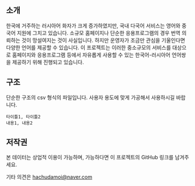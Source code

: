 ## 소개
한국에 거주하는 러시아어 화자가 크게 증가하였지만, 국내 다국어 서비스는 영어와 중국어 지원에 그치고 있습니다. 소규모 홈페이지나 단순한 응용프로그램의 경우 번역 의뢰하는 것이 망설여지는 것이 사실입니다. 하지만 운영자가 조금만 관심을 기울인다면 다양한 언어를 제공할 수 있습니다. 이 프로젝트는 이러한 중소규모의 서비스를 대상으로 홈페이지와 응용프로그램 등에서 자유롭게 사용할 수 있는 한국어-러시아어 언어쌍을 제공하기 위해 진행되고 있습니다.

## 구조
단순한 구조의 csv 형식의 파일입니다. 사용자 용도에 맞게 가공해서 사용하시길 바랍니다.
```
타이틀1, 타이틀2
내용1, 내용2
```
## 저작권
본 데이터는 상업적 이용이 가능하며, 가능하다면 이 프로젝트의 GitHub 링크를 남겨주세요.

기타 의견은 hachudamoi@naver.com
